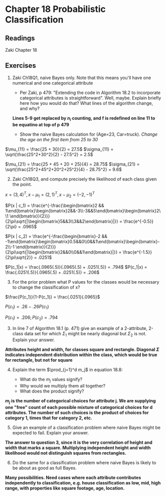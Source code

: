 # Chapter 18 Probabilistic Classification

## Readings
Zaki Chapter 18

## Exercises

1. Zaki Ch18Q1, naive Bayes only. Note that this means you'll have one numerical and one categorical attribute
   * Per Zaki, p 479: "Extending the code in Algorithm 18.2 to incorporate categorical attributes is straightforward".  Well, maybe.  Explain briefly here how you would do that?  What lines of the algorithm change, and why?

   **Lines 5-9 get replaced by $n_i$ counting, and f is redefined on line 11 to be equatino at top of p 479**

   * Show the naive Bayes calculation for (Age=23, Car=truck). *Change the age on the first item from 25 to 30*

$\mu_{11} = \frac{25 + 30}{2} = 27.5$ $\sigma_{11} = \sqrt{\frac{25^2+30^2}{2} - 27.5^2} = 2.5$

$\mu_{21} = \frac{25 + 45 + 20 + 25}{4} = 28.75$ $\sigma_{21} = \sqrt{\frac{25^2+45^2+20^2+25^2}{4} - 28.75^2} = 9.6$



2. Zaki Ch18Q3, and compute precisely the likelihood of each class given the point.

$x = (3, 4)^T, x-\mu_1 = (2,1)^T, x-\mu_2 = (-2, -1)^T$

$P(x | c_1) = \frac{e^{-\frac{\begin{bmatrix}2 && 1\end{bmatrix}\begin{bmatrix}2&&-3\\-3&&5\end{bmatrix}\begin{bmatrix}2\\1 \end{bmatrix}}{2}}}{2\pi\sqrt{|\begin{bmatrix}5&&3\\3&&2\end{bmatrix}|}} = \frac{e^{-0.5}}{2\pi} = .0965$

$P(x | c_2) = \frac{e^{-\frac{\begin{bmatrix}-2 && -1\end{bmatrix}\begin{bmatrix}0.5&&0\\0&&1\end{bmatrix}\begin{bmatrix}-2\\-1 \end{bmatrix}}{2}}}{2\pi\sqrt{|\begin{bmatrix}2&&0\\0&&1\end{bmatrix}|}} = \frac{e^{-1.5}}{2\pi\sqrt{2}} = .0251$

$P(c_1|x) = \frac{.0965(.5)}{.0965(.5) + .0251(.5)} = .794$
$P(c_1|x) = \frac{.0251(.5)}{.0965(.5) + .0251(.5)} = .206$

3. For the prior problem what P values for the classes would be necessary to change the classification of x?  

$\frac{P(c_1)}{1-P(c_1)} = \frac{.0251}{.0965}$

$P(c_1) = .26 - .26P(c_1)$

$P(c_1) = .206; P(c_2) = .794$

3. In line 7 of Algorithm 18.1 (p. 471) give an example of a 2-attribute, 2-class data set for which $\Sigma_1$ might be nearly diagonal but $\Sigma_2$ is not.  Explain your answer.

**Attributes height and width, for classes square and rectangle.  Diagonal $\Sigma$ indicates independent distribution within the class, which would be true for rectangle, but not for square**

4. Explain the term $\prod_{j=1}^d m_j$ in equation 18.8:

   * What do the $m_j$ values signify?
   * Why would we multiply them all together?
   * What does the product signify?

**$m_j$ is the number of categorical choices for attribute j.  We are supplying one "free" count of each possible mixture of categorical choices for d attributes.  The number of such choices is the product of choices for category 1, times that for category 2, etc.**

5. Give an example of a classification problem where naive Bayes might be expected to fail.  Explain your answer.

**The answer to question 3, since it is the very correlation of height and width that marks a square.  Multiplying independent height and width likelihood would not distinguish squares from rectangles.**

6. Do the same for a classification problem where naive Bayes is likely to be about as good as full Bayes.

**Many possibilities.  Need cases where each attribute contributes independently to classification, e.g. house classification as low, mid, high range, with properties like square footage, age, location.**